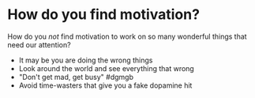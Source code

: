 # How do you find motivation?

How do you *not* find motivation to work on so many wonderful things that need our attention?

* It may be you are doing the wrong things
* Look around the world and see everything that wrong
* "Don't get mad, get busy" #dgmgb
* Avoid time-wasters that give you a fake dopamine hit
